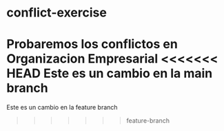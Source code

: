 # conflict-exercise
Probaremos los conflictos en Organizacion Empresarial
<<<<<<< HEAD
Este es un cambio en la main branch
=======
Este es un cambio en la feature branch
>>>>>>> feature-branch
